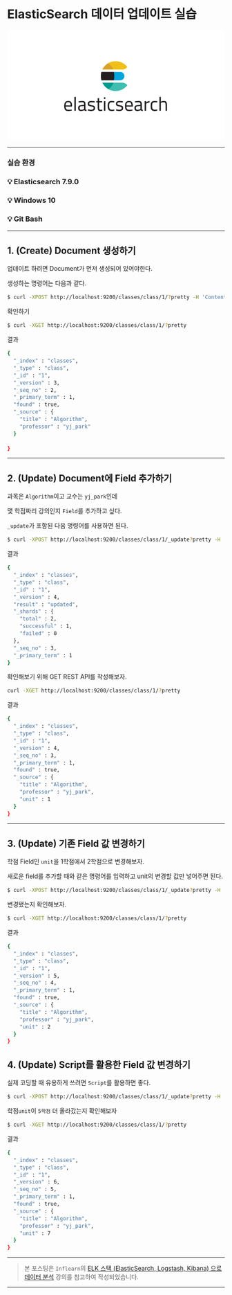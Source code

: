 # ElasticSearch 데이터 업데이트 실습

![img](../.vuepress/public/images/img-es/1.elasticsearchLogo.png)  

---

### 실습 환경
### 💡 Elasticsearch 7.9.0
### 💡 Windows 10
### 💡 Git Bash

---

## 1. (Create) Document 생성하기

업데이트 하려면 Document가 먼저 생성되어 있어야한다.

생성하는 명령어는 다음과 같다.

```bash
$ curl -XPOST http://localhost:9200/classes/class/1/?pretty -H 'Content-Type: application/json' -d '{"title" : "Algorithm", "professor" : "yj_park"}'
```

확인하기

```bash
$ curl -XGET http://localhost:9200/classes/class/1/?pretty
```

결과

```bash
{
  "_index" : "classes",
  "_type" : "class",
  "_id" : "1",
  "_version" : 3,
  "_seq_no" : 2,
  "_primary_term" : 1,
  "found" : true,
  "_source" : {
    "title" : "Algorithm",
    "professor" : "yj_park"
  }

}
```

---

## 2. (Update) Document에 Field 추가하기

과목은 `Algorithm`이고 교수는 `yj_park`인데

몇 학점짜리 강의인지 `Field`를 추가하고 싶다.

`_update`가 포함된 다음 명령어를 사용하면 된다.

```bash
$ curl -XPOST http://localhost:9200/classes/class/1/_update?pretty -H 'Content-Type: application/json' -d '{"doc" : {"unit" : 1}}'
```

결과

```bash
{
  "_index" : "classes",
  "_type" : "class",
  "_id" : "1",
  "_version" : 4,
  "result" : "updated",
  "_shards" : {
    "total" : 2,
    "successful" : 1,
    "failed" : 0
  },
  "_seq_no" : 3,
  "_primary_term" : 1
}
```

확인해보기 위해 GET REST API를 작성해보자.

```bash
curl -XGET http://localhost:9200/classes/class/1/?pretty
```

결과

```bash
{
  "_index" : "classes",
  "_type" : "class",
  "_id" : "1",
  "_version" : 4,
  "_seq_no" : 3,
  "_primary_term" : 1,
  "found" : true,
  "_source" : {
    "title" : "Algorithm",
    "professor" : "yj_park",
    "unit" : 1
  }
}
```

---

## 3. (Update) 기존 Field 값 변경하기

학점 Field인 `unit`을 1학점에서 2학점으로 변경해보자.

새로운 field를 추가할 때와 같은 명령어를 입력하고 unit의 변경할 값만 넣어주면 된다.

```bash
$ curl -XPOST http://localhost:9200/classes/class/1/_update?pretty -H 'Content-Type: application/json' -d '{"doc" : {"unit" : 2}}'
```

변경됐는지 확인해보자.

```bash
$ curl -XGET http://localhost:9200/classes/class/1/?pretty
```

결과

```bash
{
  "_index" : "classes",
  "_type" : "class",
  "_id" : "1",
  "_version" : 5,
  "_seq_no" : 4,
  "_primary_term" : 1,
  "found" : true,
  "_source" : {
    "title" : "Algorithm",
    "professor" : "yj_park",
    "unit" : 2
  }
}

```

## 4. (Update) Script를 활용한 Field 값 변경하기

실제 코딩할 때 유용하게 쓰려면 `Script`를 활용하면 좋다.

```bash
$ curl -XPOST http://localhost:9200/classes/class/1/_update?pretty -H 'Content-Type: application/json' -d '{"script" : "ctx._source.unit += 5"}'
```

학점`unit`이 `5학점` 더 올라갔는지 확인해보자

```bash
$ curl -XGET http://localhost:9200/classes/class/1/?pretty
```

결과

```bash
{
  "_index" : "classes",
  "_type" : "class",
  "_id" : "1",
  "_version" : 6,
  "_seq_no" : 5,
  "_primary_term" : 1,
  "found" : true,
  "_source" : {
    "title" : "Algorithm",
    "professor" : "yj_park",
    "unit" : 7
  }
}
```

---

> 본 포스팅은 `Inflearn`의 [ELK 스택 (ElasticSearch, Logstash, Kibana) 으로 데이터 분석](https://www.inflearn.com/course/elk-%EC%8A%A4%ED%83%9D-%EB%8D%B0%EC%9D%B4%ED%84%B0-%EB%B6%84%EC%84%9D) 강의를 참고하여 작성되었습니다.

---
